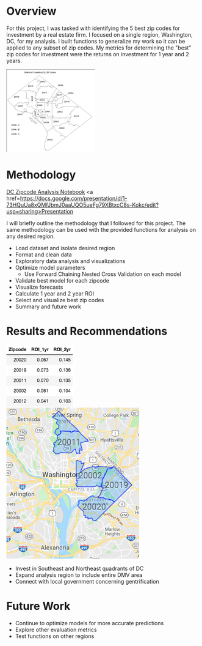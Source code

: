 # Overview

For this project, I was tasked with identifying the 5 best zip codes for investment by a real estate firm. I focused on a single region, Washington, DC, for my analysis. I built functions to generalize my work so it can be applied to any subset of zip codes. My metrics for determining the "best" zip codes for investment were the returns on investment for 1 year and 2 years. 

<img src='images\dc_map.png'>

# Methodology 

<a href='DC_Zipcode_Analysis.ipynb'>DC Zipcode Analysis Notebook</a>
<a href=https://docs.google.com/presentation/d/1-73HQuUa8xQMfJbmJ0aaUQO5ueFg79XBtxcC8s-Kokc/edit?usp=sharing>Presentation</a>

I will briefly outline the methodology that I followed for this project. The same methodology can be used with the provided functions for analysis on any desired region. 

* Load dataset and isolate desired region
* Format and clean data
* Exploratory data analysis and visualizations
* Optimize model parameters
    * Use Forward Chaining Nested Cross Validation on each model
* Validate best model for each zipcode
* Visualize forecasts
* Calculate 1 year and 2 year ROI
* Select and visualize best zip codes
* Summary and future work

# Results and Recommendations

<img src='images\best_roi_results.png'>

<img src='images\DC_best_zipcodes.png'>

* Invest in Southeast and Northeast quadrants of DC
* Expand analysis region to include entire DMV area
* Connect with local government concerning gentrification

# Future Work

* Continue to optimize models for more accurate predictions
* Explore other evaluation metrics
* Test functions on other regions


